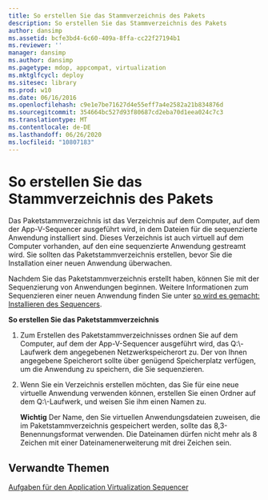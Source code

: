 ```yaml
---
title: So erstellen Sie das Stammverzeichnis des Pakets
description: So erstellen Sie das Stammverzeichnis des Pakets
author: dansimp
ms.assetid: bcfe3bd4-6c60-409a-8ffa-cc22f27194b1
ms.reviewer: ''
manager: dansimp
ms.author: dansimp
ms.pagetype: mdop, appcompat, virtualization
ms.mktglfcycl: deploy
ms.sitesec: library
ms.prod: w10
ms.date: 06/16/2016
ms.openlocfilehash: c9e1e7be71627d4e55eff7a4e2582a21b834876d
ms.sourcegitcommit: 354664bc527d93f80687cd2eba70d1eea024c7c3
ms.translationtype: MT
ms.contentlocale: de-DE
ms.lasthandoff: 06/26/2020
ms.locfileid: "10807183"
---
```

# So erstellen Sie das Stammverzeichnis des Pakets


Das Paketstammverzeichnis ist das Verzeichnis auf dem Computer, auf dem der App-V-Sequencer ausgeführt wird, in dem Dateien für die sequenzierte Anwendung installiert sind. Dieses Verzeichnis ist auch virtuell auf dem Computer vorhanden, auf den eine sequenzierte Anwendung gestreamt wird. Sie sollten das Paketstammverzeichnis erstellen, bevor Sie die Installation einer neuen Anwendung überwachen.

Nachdem Sie das Paketstammverzeichnis erstellt haben, können Sie mit der Sequenzierung von Anwendungen beginnen. Weitere Informationen zum Sequenzieren einer neuen Anwendung finden Sie unter [so wird es gemacht: Installieren des Sequencers](how-to-install-the-sequencer.md).

**So erstellen Sie das Paketstammverzeichnis**

1.  Zum Erstellen des Paketstammverzeichnisses ordnen Sie auf dem Computer, auf dem der App-V-Sequencer ausgeführt wird, das Q:\\-Laufwerk dem angegebenen Netzwerkspeicherort zu. Der von Ihnen angegebene Speicherort sollte über genügend Speicherplatz verfügen, um die Anwendung zu speichern, die Sie sequenzieren.

2.  Wenn Sie ein Verzeichnis erstellen möchten, das Sie für eine neue virtuelle Anwendung verwenden können, erstellen Sie einen Ordner auf dem Q:\\-Laufwerk, und weisen Sie ihm einen Namen zu.

    **Wichtig**  Der Name, den Sie virtuellen Anwendungsdateien zuweisen, die im Paketstammverzeichnis gespeichert werden, sollte das 8,3-Benennungsformat verwenden. Die Dateinamen dürfen nicht mehr als 8 Zeichen mit einer Dateinamenerweiterung mit drei Zeichen sein.

     

## Verwandte Themen


[Aufgaben für den Application Virtualization Sequencer](tasks-for-the-application-virtualization-sequencer.md)

 

 





